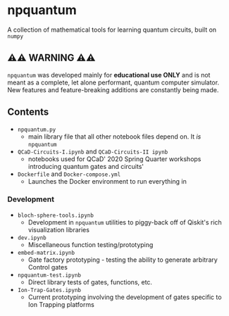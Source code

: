 # npquantum 

A collection of mathematical tools for learning quantum circuits, built on `numpy`

## ⚠️⚠️ WARNING ⚠️⚠️

`npquantum` was developed mainly for __educational use ONLY__ and is not meant as a complete, let alone performant, quantum computer simulator. New features and feature-breaking additions are constantly being made.

## Contents

* `npquantum.py`
  * main library file that all other notebook files depend on. It *is* `npquantum`
* `QCaD-Circuits-I.ipynb` and `QCaD-Circuits-II ipynb`
  * notebooks used for QCaD' 2020 Spring Quarter workshops introducing quantum gates and circuits'
* `Dockerfile` and `Docker-compose.yml`
  * Launches the Docker environment to run everything in

### Development

* `bloch-sphere-tools.ipynb`
  * Development in `npquantum` utilities to piggy-back off of Qiskit's rich visualization libraries
* `dev.ipynb`
  * Miscellaneous function testing/prototyping
* `embed-matrix.ipynb`
  * Gate factory prototyping - testing the ability to generate arbitrary Control gates
* `npquantum-test.ipynb`
  * Direct library tests of gates, functions, etc.
* `Ion-Trap-Gates.ipynb`
  * Current prototyping involving the development of gates specific to Ion Trapping platforms